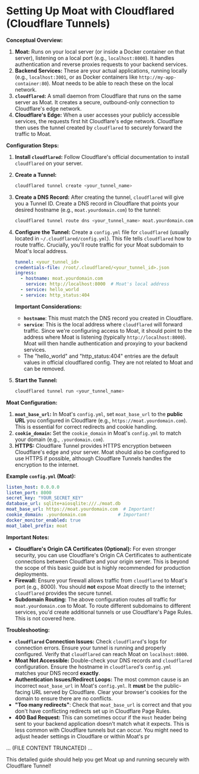 # Setting Up Moat with Cloudflared (Cloudflare Tunnels)

**Conceptual Overview:**

1.  **Moat:** Runs on your local server (or inside a Docker container on that server), listening on a local port (e.g., `localhost:8000`). It handles authentication and reverse proxies requests to your backend services.
2.  **Backend Services:** These are your actual applications, running locally (e.g., `localhost:3001`, or as Docker containers like `http://my-app-container:80`). Moat needs to be able to reach these on the local network.
3.  **`cloudflared`:** A small daemon from Cloudflare that runs on the same server as Moat. It creates a secure, outbound-only connection to Cloudflare's edge network.
4.  **Cloudflare's Edge:** When a user accesses your publicly accessible services, the requests first hit Cloudflare's edge network. Cloudflare then uses the tunnel created by `cloudflared` to securely forward the traffic to Moat.

**Configuration Steps:**

1.  **Install `cloudflared`:** Follow Cloudflare's official documentation to install `cloudflared` on your server.
2.  **Create a Tunnel:**
    ```bash
    cloudflared tunnel create <your_tunnel_name>
    ```
3.  **Create a DNS Record:** After creating the tunnel, `cloudflared` will give you a Tunnel ID. Create a DNS record in Cloudflare that points your desired hostname (e.g., `moat.yourdomain.com`) to the tunnel:
    ```bash
    cloudflared tunnel route dns <your_tunnel_name> moat.yourdomain.com
    ```
4.  **Configure the Tunnel:** Create a `config.yml` file for `cloudflared` (usually located in `~/.cloudflared/config.yml`).  This file tells `cloudflared` how to route traffic.  Crucially, you'll route traffic for your Moat subdomain to Moat's local address.

    ```yaml
    tunnel: <your_tunnel_id>
    credentials-file: /root/.cloudflared/<your_tunnel_id>.json
    ingress:
      - hostname: moat.yourdomain.com
        service: http://localhost:8000  # Moat's local address
      - service: hello_world
      - service: http_status:404
    ```

    **Important Considerations:**

    *   **`hostname`**: This must match the DNS record you created in Cloudflare.
    *   **`service`**: This is the local address where `cloudflared` will forward traffic.  Since we're configuring access to Moat, it should point to the address where Moat is listening (typically `http://localhost:8000`).  Moat will then handle authentication and proxying to your backend services.
    * The "hello_world" and "http_status:404" entries are the default values in official cloudflared config. They are not related to Moat and can be removed.

5.  **Start the Tunnel:**
    ```bash
    cloudflared tunnel run <your_tunnel_name>
    ```

**Moat Configuration:**

1.  **`moat_base_url`:** In Moat's `config.yml`, set `moat_base_url` to the **public URL** you configured in Cloudflare (e.g., `https://moat.yourdomain.com`).  This is essential for correct redirects and cookie handling.
2.  **`cookie_domain`:** Set the `cookie_domain` in Moat's `config.yml` to match your domain (e.g., `.yourdomain.com`).
3.  **HTTPS:** Cloudflare Tunnel provides HTTPS encryption between Cloudflare's edge and your server.  Moat should also be configured to use HTTPS if possible, although Cloudflare Tunnels handles the encryption to the internet.

**Example `config.yml` (Moat):**

```yaml
listen_host: 0.0.0.0
listen_port: 8000
secret_key: "YOUR_SECRET_KEY"
database_url: sqlite+aiosqlite:///./moat.db
moat_base_url: https://moat.yourdomain.com  # Important!
cookie_domain: .yourdomain.com            # Important!
docker_monitor_enabled: true
moat_label_prefix: moat
```

**Important Notes:**

*   **Cloudflare's Origin CA Certificates (Optional):** For even stronger security, you can use Cloudflare's Origin CA Certificates to authenticate connections between Cloudflare and your origin server. This is beyond the scope of this basic guide but is highly recommended for production deployments.
*   **Firewall:** Ensure your firewall allows traffic from `cloudflared` to Moat's port (e.g., 8000). You should **not** expose Moat directly to the internet; `cloudflared` provides the secure tunnel.
*   **Subdomain Routing:** The above configuration routes *all* traffic for `moat.yourdomain.com` to Moat. To route different subdomains to different services, you'd create additional tunnels or use Cloudflare's Page Rules.  This is not covered here.

**Troubleshooting:**

*   **`cloudflared` Connection Issues:** Check `cloudflared`'s logs for connection errors. Ensure your tunnel is running and properly configured. Verify that `cloudflared` can reach Moat on `localhost:8000`.
*   **Moat Not Accessible:** Double-check your DNS records and `cloudflared` configuration. Ensure the hostname in `cloudflared`'s `config.yml` matches your DNS record **exactly**.
*   **Authentication Issues/Redirect Loops:** The most common cause is an incorrect `moat_base_url` in Moat's `config.yml`. It **must** be the public-facing URL served by Cloudflare. Clear your browser's cookies for the domain to ensure there are no conflicts.
*   **"Too many redirects"**: Check that `moat_base_url` is correct and that you don't have conflicting redirects set up in Cloudflare Page Rules.
*   **400 Bad Request:** This can sometimes occur if the `Host` header being sent to your backend application doesn't match what it expects. This is less common with Cloudflare tunnels but can occur.  You might need to adjust header settings in Cloudflare or within Moat's pr

... (FILE CONTENT TRUNCATED) ...

This detailed guide should help you get Moat up and running securely with Cloudflare Tunnel!